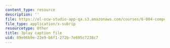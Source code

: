 ```yaml
---
content_type: resource
description: ''
file: https://ol-ocw-studio-app-qa.s3.amazonaws.com/courses/6-004-computation-structures-spring-2017/89e96b9e22e9b6f1272b7e695c7238c7_PmOq8G_hs4o.srt
file_type: application/x-subrip
resourcetype: Other
title: 3play caption file
uid: 89e96b9e-22e9-b6f1-272b-7e695c7238c7
---
```

